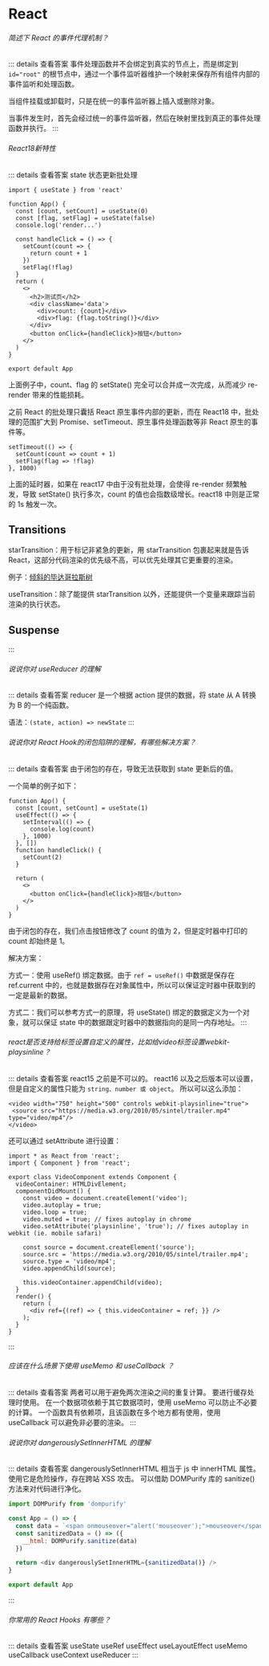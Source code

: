 # React

###### 简述下 React 的事件代理机制？

::: details 查看答案
事件处理函数并不会绑定到真实的节点上，而是绑定到 `id="root"` 的根节点中，通过一个事件监听器维护一个映射来保存所有组件内部的事件监听和处理函数。

当组件挂载或卸载时，只是在统一的事件监听器上插入或删除对象。

当事件发生时，首先会经过统一的事件监听器，然后在映射里找到真正的事件处理函数并执行。
:::

###### React18新特性

::: details 查看答案
state 状态更新批处理

```tsx
import { useState } from 'react'

function App() {
  const [count, setCount] = useState(0)
  const [flag, setFlag] = useState(false)
  console.log('render...')

  const handleClick = () => {
    setCount(count => {
      return count + 1
    })
    setFlag(!flag)
  }
  return (
    <>
      <h2>测试页</h2>
      <div className='data'>
        <div>count: {count}</div>
        <div>flag: {flag.toString()}</div>
      </div>
      <button onClick={handleClick}>按钮</button>
    </>
  )
}

export default App
```

上面例子中，count、flag 的 setState() 完全可以合并成一次完成，从而减少 re-render 带来的性能损耗。

之前 React 的批处理只囊括 React 原生事件内部的更新，而在 React18 中，批处理的范围扩大到 Promise、setTimeout、原生事件处理函数等非 React 原生的事件等。

```tsx
setTimeout(() => {
  setCount(count => count + 1)
  setFlag(flag => !flag)
}, 1000)
```

上面的延时器，如果在 react17 中由于没有批处理，会使得 re-render 频繁触发，导致 setState() 执行多次，count 的值也会指数级增长。react18 中则是正常的 1s 触发一次。

## Transitions

starTransition：用于标记非紧急的更新，用 starTransition 包裹起来就是告诉 React，这部分代码渲染的优先级不高，可以优先处理其它更重要的渲染。

例子：[倾斜的毕达哥拉斯树](https://react-fractals-git-react-18-swizec.vercel.app/)

useTransition：除了能提供 starTransition 以外，还能提供一个变量来跟踪当前渲染的执行状态。

## Suspense

:::

###### 说说你对 useReducer 的理解

::: details 查看答案
reducer 是一个根据 action 提供的数据，将 state 从 A 转换为 B 的一个纯函数。

语法：`(state, action) => newState`
:::

###### 说说你对 React Hook的闭包陷阱的理解，有哪些解决方案？

::: details 查看答案
由于闭包的存在，导致无法获取到 state 更新后的值。

一个简单的例子如下：

```tsx
function App() {
  const [count, setCount] = useState(1)
  useEffect(() => {
    setInterval(() => {
      console.log(count)
    }, 1000)
  }, [])
  function handleClick() {
    setCount(2)
  }

  return (
    <>
      <button onClick={handleClick}>按钮</button>
    </>
  )
}

```

由于闭包的存在，我们点击按钮修改了 count 的值为 2，但是定时器中打印的 count 却始终是 1。

解决方案：

方式一：使用 useRef() 绑定数据。由于 `ref = useRef()` 中数据是保存在 ref.current 中的，也就是数据存在对象属性中，所以可以保证定时器中获取到的一定是最新的数据。

方式二：我们可以参考方式一的原理，将 useState() 绑定的数据定义为一个对象，就可以保证 state 中的数据跟定时器中的数据指向的是同一内存地址。
:::

###### react是否支持给标签设置自定义的属性，比如给video标签设置webkit-playsinline？

::: details 查看答案
react15 之前是不可以的。
react16 以及之后版本可以设置，但是自定义的属性只能为 `string、number 或 object`。
所以可以这么添加：

```tsx
<video width="750" height="500" controls webkit-playsinline="true">
 <source src="https://media.w3.org/2010/05/sintel/trailer.mp4" type="video/mp4"/>
</video>
```

还可以通过 setAttribute 进行设置：

```tsx
import * as React from 'react';
import { Component } from 'react';

export class VideoComponent extends Component {
  videoContainer: HTMLDivElement;
  componentDidMount() {
    const video = document.createElement('video');
    video.autoplay = true;
    video.loop = true;
    video.muted = true; // fixes autoplay in chrome
    video.setAttribute('playsinline', 'true'); // fixes autoplay in webkit (ie. mobile safari)

    const source = document.createElement('source');
    source.src = 'https://media.w3.org/2010/05/sintel/trailer.mp4';
    source.type = 'video/mp4';
    video.appendChild(source);

    this.videoContainer.appendChild(video);
  }
  render() {
    return (
      <div ref={(ref) => { this.videoContainer = ref; }} />
    );
  }
}
```

:::

###### 应该在什么场景下使用 useMemo 和 useCallback ？

::: details 查看答案
两者可以用于避免两次渲染之间的重复计算。
要进行缓存处理时使用。
在一个数据项依赖于其它数据项时，使用 useMemo 可以防止不必要的计算。
一个函数具有依赖项，且该函数在多个地方都有使用，使用 useCallback 可以避免非必要的渲染。
:::

###### 说说你对 dangerouslySetInnerHTML 的理解

::: details 查看答案
dangerouslySetInnerHTML 相当于 js 中 innerHTML 属性。
使用它是危险操作，存在跨站 XSS 攻击。
可以借助 DOMPurify 库的 sanitize() 方法来对代码进行净化。

```js
import DOMPurify from 'dompurify'

const App = () => {
  const data = `<span onmouseover="alert('mouseover');">mouseover</span>`
  const sanitizedData = () => ({
    __html: DOMPurify.sanitize(data)
  })

  return <div dangerouslySetInnerHTML={sanitizedData()} />
}

export default App
```

:::

###### 你常用的 React Hooks 有哪些？

::: details 查看答案
useState
useRef
useEffect
useLayoutEffect
useMemo
useCallback
useContext
useReducer
:::
